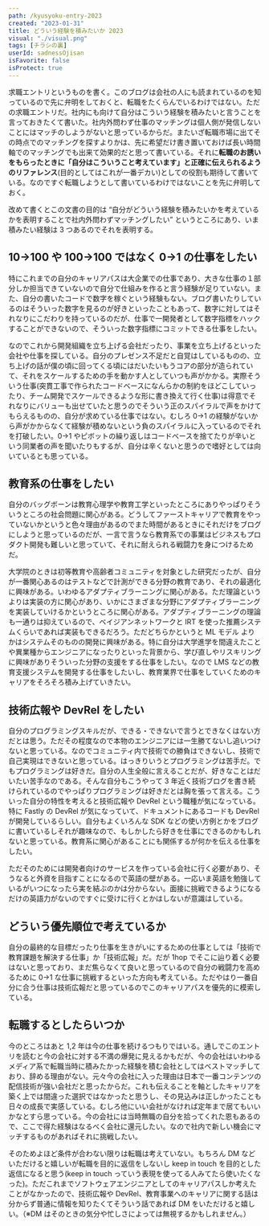 ```yaml
---
path: /kyusyoku-entry-2023
created: "2023-01-31"
title: どういう経験を積みたいか 2023
visual: "./visual.png"
tags: [チラシの裏]
userId: sadnessOjisan
isFavorite: false
isProtect: true
---
```


求職エントリというものを書く。このブログは会社の人にも読まれているのを知っているので先に弁明をしておくと、転職をたくらんでいるわけではない。ただの求職エントリだ。社内にも向けて自分はこういう経験を積みたいと言うことを言っておきたくて書いた。社内外問わず仕事のマッチングは個人側が発信しないことにはマッチのしようがないと思っているからだ。またいざ転職市場に出てその時点でのマッチングを探すよりかは、先に希望だけ書き置いておけば長い時間軸でのマッチングでも出来て効果的だと思って書いている。それに**転職のお誘いをもらったときに「自分はこういうこと考えています」と正確に伝えられるようのリファレンス**(目的としてはこれが一番デカい)としての役割も期待して書いている。なのですぐ転職しようとして書いているわけではないことを先に弁明しておく。

改めて書くとこの文書の目的は “自分がどういう経験を積みたいかを考えているかを表明することで社内外問わずマッチングしたい” というところにあり、いま積みたい経験は 3 つあるのでそれを表明する。

## 10→100 や 100→100 ではなく 0→1 の仕事をしたい

特にこれまでの自分のキャリアパスは大企業での仕事であり、大きな仕事の１部分しか担当できていないので自分で仕組みを作ると言う経験が足りていない。また、自分の書いたコードで数字を稼ぐという経験もない。ブログ書いたりしているのはそういった数字を見るのが好きといったこともあって、数字に対してはそれなりにこだわりを持っているのだが、仕事で一開発者として数字指標をハックすることができないので、そういった数字指標にコミットできる仕事をしたい。

なのでこれから開発組織を立ち上げる会社だったり、事業を立ち上げるといった会社や仕事を探している。自分のプレゼンス不足だと自覚はしているものの、立ち上げの話が僕の頃に回ってくる頃にはだいたいもうコアの部分が造られていて、それをスケールするための手を動かす人としていつも声がかかる。実際そういう仕事(突貫工事で作られたコードベースになんらかの制約をほどこしていったり、チーム開発でスケールできるような形に書き換えて行く仕事)は得意でそれなりにバリューも出せていたと思うのでそういう正のスパイラルで声をかけてもらえるものの、自分が求めている仕事ではない。むしろ 0→1 の経験がないから声がかからなくて経験が積めないという負のスパイラルに入っているのでそれを打破したい。0→1 やピボットの繰り返しはコードベースを捨てたりが辛いという同業者の声を聞いたりもするが、自分は辛くないと思うので嗜好としては向いているとも思っている。

## 教育系の仕事をしたい

自分のバッグボーンは教育心理学や教育工学といったところにありやっぱりそういうところの社会問題に関心がある。どうしてファーストキャリアで教育をやっていないかというと色々理由があるのでまた時間があるときにそれだけをブログにしようと思っているのだが、一言で言うなら教育系での事業はビジネスもプロダクト開発も難しいと思っていて、それに耐えられる戦闘力を身につけるためだ。

大学院のときは初等教育や高齢者コミュニティを対象とした研究だったが、自分が一番関心あるのはテストなどで計測ができる分野の教育であり、それの最適化に興味がある。いわゆるアダプティブラーニングに関心がある。ただ理論というよりは実装の方に関心があり、いかにさまざまな分野にアダプティブラーニングを実装していけるかというところに関心がある。アダプティブラーニングの理論も一通りは抑えているので、ベイジアンネットワークと IRT を使った推薦システムくらいであれば実装もできるだろう。ただどちらかというと ML モデル よりかはシステムそのものの開発に興味がある。特に自分は大学進学を間違えたことや異業種からエンジニアになったりといった背景から、学び直しやリスキリングに興味がありそういった分野の支援をする仕事をしたい。なので LMS などの教育支援システムを開発する仕事をしたいし、教育業界で仕事をしていくためのキャリアをそろそろ積み上げていきたい。

## 技術広報や DevRel をしたい

自分のプログラミングスキルだが、できる・できないで言うとできなくはない方だとは思う。ただその程度なので本物のエンジニアには一生勝てないし追いつけないと思っている。なのでコミュニティ内で技術での勝負はできないし、技術で自己実現はできないと思っている。はっきりいうとプログラミングは苦手だ。でもプログラミングは好きだ。自分の人生全般に言えることだが、好きなことはだいたい苦手なのである。そんな自分もこうやって 3 年近く技術ブログを書き続けられているのでやっぱりプログラミングは好きだとは胸を張って言える。こういった自分の特性を考えると技術広報や DevRel という職種が気になっている。特に Fastly の DevRel が気になっていて、ドキュメントにあるコードも DevRel が開発しているらしい。自分もよくいろんな SDK などの使い方例とかをブログに書いているしそれが趣味なので、もしかしたら好きを仕事にできるのかもしれないと思っている。教育系に関心があることにも関係するが何かを伝える仕事をしたい。

ただそのためには開発者向けのサービスを作っている会社に行く必要があり、そうなると外資を目指すことになるので英語の壁がある。一応いま英語を勉強しているがいつになったら実を結ぶのかは分からない。面接に挑戦できるようになるだけの英語力がないのですぐに受けに行くとかはしないが意識はしている。

## どういう優先順位で考えているか

自分の最終的な目標だったり仕事を生きがいにするための仕事としては「技術で教育課題を解決する仕事」か「技術広報」だ。だが 1hop でそこに辿り着く必要はないと思っており、まだ焦らなくて良いと思っているので自分の戦闘力を高めるために 0→1 な仕事に挑戦するといった方向も考えている。ただやはり一番自分に合う仕事は技術広報だと思っているのでこのキャリアパスを優先的に模索している。

## 転職するとしたらいつか

今のところはあと 1,2 年は今の仕事を続けるつもりではいる。通しでこのエントリを読むと今の会社に対する不満の爆発に見えるかもだが、今の会社はいわゆるメディア系で転職当時に積みたかった経験を積む会社としてはベストマッチしており、辞める理由がない。元々今の会社に入った理由は日本で一番コンテンツの配信技術が強い会社だと思ったからだ。これも伝えることを軸としたキャリアを築く上では間違った選択ではなかったと思うし、その見込みは正しかったことも日々の成長で実感している。むしろ他にいい会社がなければ定年まで居てもいいかなとすら思っている。今の会社には当時無職の自分を拾ってくれた恩もあるので、ここで得た経験はなるべく会社に還元したい。なので社内で新しい機会にマッチするものがあればそれに挑戦したい。

そのためよほど条件が合わない限りは転職は考えていない。もちろん DM などいただけると嬉しいが転職を目的に返信をしないし keep in touch を目的とした返信になると思う(keep in touch っていう表現を使ってる人みてたら使いたくなった)。ただこれまでソフトウェアエンジニアとしてのキャリアパスしか考えたことがなかったので、技術広報や DevRel、教育事業へのキャリアに関する話は分からず普通に情報を知りたくてそういう話であれば DM をいただけると嬉しい。（※DM はそのときの気分や忙しさによっては無視するかもしれません。）

